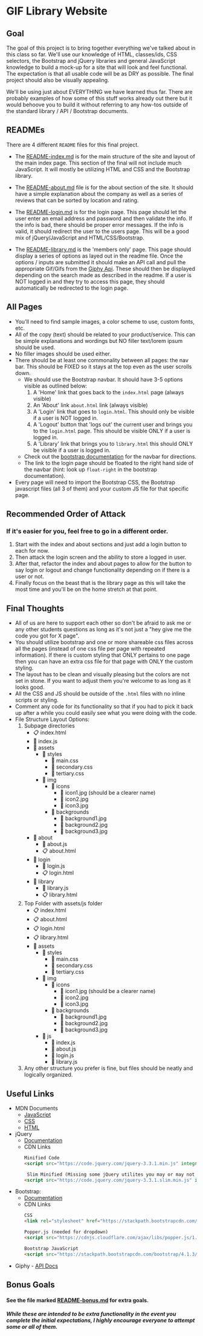 # GIF Library Website

## Goal

The goal of this project is to bring together everything we've talked about in this class so far. We'll use our knowledge of HTML, classes/ids, CSS selectors, the Bootstrap and jQuery libraries and general JavaScript knowledge to build a mock-up for a site that will look and feel functional. The expectation is that all usable code will be as DRY as possible. The final project should also be visually appealing. 

We'll be using just about EVERYTHING we have learned thus far. There are probably examples of how some of this stuff works already out there but it would behoove you to build it without referring to any how-tos outside of the standard library / API / Bootstrap documents.

## READMEs

There are 4 different `README` files for this final project.

* The [README-index.md](./README-index.md) is for the main structure of the site and layout of the main index page. This section of the final will not include much JavaScript. It will mostly be utilizing HTML and CSS and the Bootstrap library. 

* The [README-about.md](./README-about.md") file is for the about section of the site. It should have a simple explanation about the company as well as a series of reviews that can be sorted by location and rating.

* The [README-login.md](./README-login.md) is for the login page. This page should let the user enter an email address and password and then validate the info. If the info is bad, there should be proper error messages. If the info is valid, it should redirect the user to the users page. This will be a good mix of jQuery/JavaScript and HTML/CSS/Bootstrap.


* The [README-library.md](./README-library.md) is the 'members only' page. This page should display a series of options as layed out in the readme file. Once the options / inputs are submitted it should make an API call and pull the appropriate Gif/Gifs from the [Giphy Api](https://developers.giphy.com/). These should then be displayed depending on the search made as described in the readme. If a user is NOT logged in and they try to access this page, they should automatically be redirected to the login page.

## All Pages
* You'll need to find sample images, a color scheme to use, custom fonts, etc.
*  All of the copy (text) should be related to your product/service. This can be simple explanations and wordings but NO filler text/lorem ipsum should be used.
*  No filler images should be used either. 
* There should be at least one commonality between all pages: the nav bar. This should be FIXED so it stays at the top even as the user scrolls down.
    * We should use the Bootstrap navbar. It should have 3-5 options visible as outlined below: 
        1. A 'Home' link that goes back to the `index.html` page (always visible)
        2. An 'About' link `about.html` link (always visible)
        3. A 'Login' link that goes to `login.html`. This should only be visible if a user is NOT logged in.
        4. A 'Logout' button that 'logs out' the current user and brings you to the `login.html` page. This should be visible ONLY if a user is logged in.
        5. A 'Library' link that brings you to `library.html`  this should ONLY be visible if a user is logged in.
    * Check out the [bootstrap documentation](https://getbootstrap.com/docs/4.0/components/navbar/) for the navbar for directions.
    * The link to the login page should be floated to the right hand side of the navbar (hint: look up `float-right` in the bootstrap documentation).
* Every page will need to import the Bootstrap CSS, the Bootstrap javascript files (all 3 of them) and your custom JS file for that specific page.

## Recommended Order of Attack 
### If it's easier for you, feel free to go in a different order.

1. Start with the index and about sections and just add a login button to each for now.
2. Then attack the login screen and the ability to store a logged in user. 
3. After that, refactor the index and about pages to allow for the button to say login or logout and change functionality depending on if there is a user or not.
4. Finally focus on the beast that is the library page as this will take the most time and you'll be on the home stretch at that point.


## Final Thoughts

* All of us are here to support each other so don't be afraid to ask me or any other students questions as long as it's not just a "hey give me the code you got for X page".
* You should utilize bootstrap and one or more shareable css files across all the pages (instead of one css file per page with repeated information). If there is custom styling that ONLY pertains to one page then you can have an extra css file for that page with ONLY the custom styling. 
* The layout has to be clean and visually pleasing but the colors are not set in stone. If you want to adjust them you're welcome to as long as it looks good.
* All the CSS and JS should be outside of the `.html` files with no inline scripts or styling.
* Comment any code for its functionality so that if you had to pick it back up after a while you could easily see what you were doing with the code.
* File Structure Layout Options: 
    1. Subpage directories
        * :clipboard: index.html
        * :page_facing_up: index.js
        * :file_folder: assets
            * :file_folder: styles
                * :page_with_curl: main.css
                * :page_with_curl: secondary.css
                * :page_with_curl: tertiary.css
            * :file_folder: img
                * :file_folder: icons
                    * :art: icon1.jpg (should be a clearer name)
                    * :art: icon2.jpg
                    * :art: icon3.jpg
                * :file_folder: backgrounds
                    * :art: background1.jpg
                    * :art: background2.jpg
                    * :art: background3.jpg
        * :file_folder: about
            * :page_facing_up: about.js
            * :clipboard: about.html
        * :file_folder: login
            * :page_facing_up: login.js
            * :clipboard: login.html
        * :file_folder: library
            * :page_facing_up: library.js
            * :clipboard: library.html
    2. Top Folder with assets/js folder 
        * :clipboard: index.html
        * :clipboard: about.html
        * :clipboard: login.html
        * :clipboard: library.html  
        * :file_folder: assets
            * :file_folder: styles
                * :page_with_curl: main.css
                * :page_with_curl: secondary.css
                * :page_with_curl: tertiary.css
            * :file_folder: img
                * :file_folder: icons
                    * :art: icon1.jpg (should be a clearer name)
                    * :art: icon2.jpg
                    * :art: icon3.jpg
                * :file_folder: backgrounds
                    * :art: background1.jpg
                    * :art: background2.jpg
                    * :art: background3.jpg
            * :file_folder: js
                * :page_facing_up: index.js
                * :page_facing_up: about.js
                * :page_facing_up: login.js
                * :page_facing_up: library.js
    3. Any other structure you prefer is fine, but files should be neatly and logically organized.

## Useful Links
* MDN Documents
    * [JavaScript](https://developer.mozilla.org/en-US/docs/Web/JavaScript)
    * [CSS](https://developer.mozilla.org/en-US/docs/Web/CSS)
    * [HTML](https://developer.mozilla.org/en-US/docs/Web/HTML)
* jQuery
    * [Documentation](https://api.jquery.com/)
    * CDN Links
        ```html
        Minified Code
        <script src="https://code.jquery.com/jquery-3.3.1.min.js" integrity="sha256-FgpCb/KJQlLNfOu91ta32o/NMZxltwRo8QtmkMRdAu8=" crossorigin="anonymous"></script>
        ```
        ```html
         Slim Minified (Missing some jQuery utilites you may or may not use depending on approach)
        <script src="https://code.jquery.com/jquery-3.3.1.slim.min.js" integrity="sha256-3edrmyuQ0w65f8gfBsqowzjJe2iM6n0nKciPUp8y+7E=" crossorigin="anonymous"></script>
        ```
* Bootstrap: 
    * [Documentation](https://getbootstrap.com/docs/4.1/getting-started/introduction/)
    * CDN Links 
        ```html
        CSS 
        <link rel="stylesheet" href="https://stackpath.bootstrapcdn.com/bootstrap/4.1.3/css/bootstrap.min.css" integrity="sha384-MCw98/SFnGE8fJT3GXwEOngsV7Zt27NXFoaoApmYm81iuXoPkFOJwJ8ERdknLPMO" crossorigin="anonymous">
        ```
        ```html
        Popper.js (needed for dropdown)
        <script src="https://cdnjs.cloudflare.com/ajax/libs/popper.js/1.14.3/umd/popper.min.js" integrity="sha384-ZMP7rVo3mIykV+2+9J3UJ46jBk0WLaUAdn689aCwoqbBJiSnjAK/l8WvCWPIPm49" crossorigin="anonymous"></script>
        ```
        ```html
        Bootstrap JavaScript
        <script src="https://stackpath.bootstrapcdn.com/bootstrap/4.1.3/js/bootstrap.min.js" integrity="sha384-ChfqqxuZUCnJSK3+MXmPNIyE6ZbWh2IMqE241rYiqJxyMiZ6OW/JmZQ5stwEULTy" crossorigin="anonymous"></script>
        ```
* Giphy - [API Docs](https://developers.giphy.com/)


## Bonus Goals
#### See the file marked [README-bonus.md](./README-bonus.md) for extra goals. 
##### While these are intended to be extra functionality in the event you complete the initial expectations, I highly encourage everyone to attempt some or all of them.
